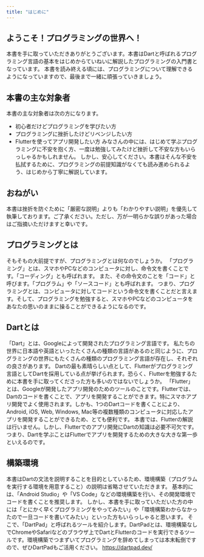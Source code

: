 ```yaml
---
title: "はじめに"
---
```


## ようこそ！プログラミングの世界へ！
本書を手に取っていただきありがとうございます。本書はDartと呼ばれるプログラミング言語の基本をはじめからていねいに解説したプログラミングの入門書となっています。
本書を読み終える頃には、プログラミングについて理解できるようになっていますので、最後まで一緒に頑張っていきましょう。

## 本書の主な対象者
本書の主な対象者は次の方になります。
- 初心者だけどプログラミングを学びたい方
- プログラミングに挫折したけどリベンジしたい方
- Flutterを使ってアプリ開発したい方
みなさんの中には、はじめて学ぶプログラミングに不安を抱く方、一度は勉強してみたけど挫折して不安な方もいらっしゃるかもしれません。
しかし、安心してください。本書はそんな不安を払拭するために、プログラミングの前提知識がなくても読み進められるよう、はじめから丁寧に解説しています。

## おねがい
本書は挫折を防ぐために「厳密な説明」よりも「わかりやすい説明」を優先して執筆しております。ご了承ください。ただし、万が一明らかな誤りがあった場合はご指摘いただけますと幸いです。

## プログラミングとは
そもそもの大前提ですが、プログラミングとは何なのでしょうか。
「プログラミング」とは、スマホやPCなどのコンピュータに対し、命令文を書くことです。「コーディング」とも呼ばれます。
また、その命令文のことを「コード」と呼びます。「プログラム」や「ソースコード」とも呼ばれます。
つまり、プログラミングとは、コンピュータに対してコードという命令文を書くことだと言えます。そして、プログラミングを勉強すると、スマホやPCなどのコンピュータをあなたの思いのままに操ることができるようになるのです。

## Dartとは
「Dart」とは、Googleによって開発されたプログラミング言語です。
私たちの世界に日本語や英語といったたくさんの種類の言語があるのと同じように、プログラミングの世界にもたくさんの種類のプログラミング言語が存在し、それぞれの良さがあります。
Dartの最も素晴らしい点として、Flutterがプログラミング言語としてDartを採用している点が挙げられます。恐らく、Flutterを勉強するために本書を手に取ってくださった方も多いのではないでしょうか。
「Flutter」とは、Googleが開発したアプリ開発のためのツールのことです。Flutterでは、Dartのコードを書くことで、アプリを開発することができます。特にスマホアプリ開発でよく使用されます。しかも、1つのDartコードを書くことにより、Android, iOS, Web, Windows, Mac等の複数種類のコンピュータに対応したアプリを開発することができるため、とても便利です。
本書では、Flutterの解説は行いません。しかし、Flutterでのアプリ開発にDartの知識は必要不可欠です。つまり、Dartを学ぶことはFlutterでアプリを開発するための大きな大きな第一歩といえるのです。

## 構築環境
本書はDartの文法を説明することを目的としているため、環境構築（プログラムを実行する環境を用意すること）の説明は省略させていただきます。
基本的には、「Android Studio」や「VS Code」などの環境構築を行い、その開発環境でコードを書くことを推奨します。
しかし、本書を手に取っていただいた方の中には「とにかく早くプログラミングをやってみたい」や「環境構築わからなかったので一旦コードを書いてみたい」といった方もいらっしゃると思います。
そこで、「DartPad」と呼ばれるツールを紹介します。DartPadとは、環境構築なしでChromeやSafariなどのブラウザ上でDartとFlutterのコードを実行できるツールです。環境構築でつまずいてプログラミングを辞めてしまっては本末転倒ですので、ぜひDartPadもご活用ください。
https://dartpad.dev/
